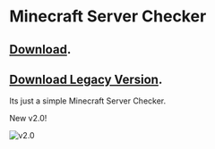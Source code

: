 # Minecraft Server Checker
## [Download](https://github.com/OhRetro/Minecraft-Server-Checker/releases).
## [Download Legacy Version](https://github.com/OhRetro/Minecraft-Server-Checker/releases/tag/Legacy).

Its just a simple Minecraft Server Checker.

New v2.0!

![v2.0](https://user-images.githubusercontent.com/70819072/130281311-56d5f409-ca56-4734-8cd4-5272aea15d88.png)
